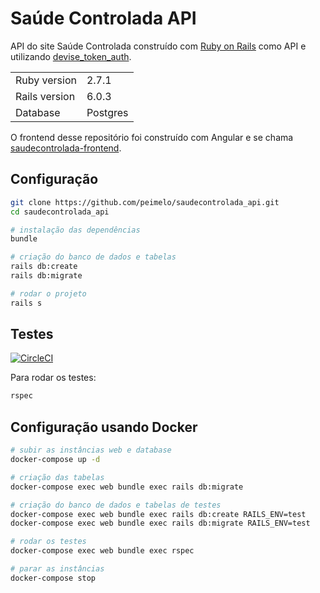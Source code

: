# Saúde Controlada API

API do site Saúde Controlada construído com [Ruby on Rails](https://rubyonrails.org/) como API e utilizando [devise_token_auth](https://github.com/lynndylanhurley/devise_token_auth).

<table>
  <tr>
    <td>Ruby version</td>
    <td>
      2.7.1
    </td>
  </tr>
  <tr>
    <td>Rails version</td>
    <td>
      6.0.3
    </td>
  </tr>
  <tr>
    <td>Database</td>
    <td>
      Postgres
    </td>
  </tr>
</table>

O frontend desse repositório foi construído com Angular e se chama [saudecontrolada-frontend](https://github.com/peimelo/saudecontrolada-frontend).

## Configuração

```bash
git clone https://github.com/peimelo/saudecontrolada_api.git
cd saudecontrolada_api

# instalação das dependências
bundle

# criação do banco de dados e tabelas
rails db:create
rails db:migrate

# rodar o projeto
rails s
```

## Testes

[![CircleCI](https://circleci.com/gh/peimelo/saudecontrolada_api.svg?style=svg)](https://circleci.com/gh/peimelo/saudecontrolada_api)

Para rodar os testes:

```bash
rspec
```

## Configuração usando Docker

```bash
# subir as instâncias web e database
docker-compose up -d

# criação das tabelas
docker-compose exec web bundle exec rails db:migrate

# criação do banco de dados e tabelas de testes
docker-compose exec web bundle exec rails db:create RAILS_ENV=test
docker-compose exec web bundle exec rails db:migrate RAILS_ENV=test

# rodar os testes
docker-compose exec web bundle exec rspec

# parar as instâncias
docker-compose stop
```
